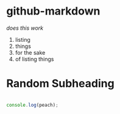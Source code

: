 # github-markdown

_does this work_

1. listing 
1. things
1. for the sake 
1. of listing things

# Random Subheading

```js

console.log(peach);
```

